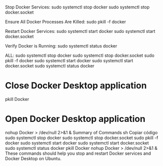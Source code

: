 Stop Docker Services:
sudo systemctl stop docker
sudo systemctl stop docker.socket

Ensure All Docker Processes Are Killed:
sudo pkill -f docker

Restart Docker Services:
sudo systemctl start docker
sudo systemctl start docker.socket

Verify Docker is Running:
sudo systemctl status docker

ALL:
sudo systemctl stop docker
sudo systemctl stop docker.socket
sudo pkill -f docker
sudo systemctl start docker
sudo systemctl start docker.socket
sudo systemctl status docker

# Close Docker Desktop application

pkill Docker

# Open Docker Desktop application

nohup Docker > /dev/null 2>&1 &
Summary of Commands
sh
Copiar código
sudo systemctl stop docker
sudo systemctl stop docker.socket
sudo pkill -f docker
sudo systemctl start docker
sudo systemctl start docker.socket
sudo systemctl status docker
pkill Docker
nohup Docker > /dev/null 2>&1 &
These commands should help you stop and restart Docker services and Docker Desktop on Ubuntu.
